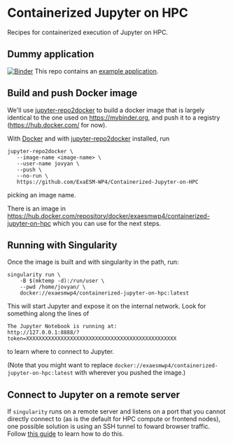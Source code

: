 # Containerized Jupyter on HPC

Recipes for containerized execution of Jupyter on HPC.

## Dummy application

[![Binder](https://mybinder.org/badge_logo.svg)](https://mybinder.org/v2/gh/ExaESM-WP4/Containerized-Jupyter-on-HPC/master?filepath=example_application%2Fdata_analysis.ipynb)
This repo contains an [example application](example_application/data_analysis.ipynb).

## Build and push Docker image

We'll use [jupyter-repo2docker](https://repo2docker.readthedocs.io/) to build a docker image that is largely identical to the one used on <https://mybinder.org>, and push it to a registry (https://hub.docker.com/ for now).

With [Docker](https://docs.docker.com/install/) and with [jupyter-repo2docker](https://repo2docker.readthedocs.io/en/latest/install.html) installed, run
```shell
jupyter-repo2docker \
   --image-name <image-name> \
   --user-name jovyan \
   --push \
   --no-run \
   https://github.com/ExaESM-WP4/Containerized-Jupyter-on-HPC
```
picking an image name.

There is an image in <https://hub.docker.com/repository/docker/exaesmwp4/containerized-jupyter-on-hpc> which you can use for the next steps.
 
## Running with Singularity

Once the image is built and with singularity in the path, run:
```shell
singularity run \
    -B $(mktemp -d):/run/user \
    --pwd /home/jovyan/ \
    docker://exaesmwp4/containerized-jupyter-on-hpc:latest
```

This will start Jupyter and expose it on the internal network.  Look for something along the lines of 
```shell
The Jupyter Notebook is running at:
http://127.0.0.1:8888/?token=XXXXXXXXXXXXXXXXXXXXXXXXXXXXXXXXXXXXXXXXXXXXXXXX
```
to learn where to connect to Jupyter.

(Note that you might want to replace `docker://exaesmwp4/containerized-jupyter-on-hpc:latest` with wherever you pushed the image.)

## Connect to Jupyter on a remote server

If `singularity` runs on a remote server and listens on a port that you cannot directly connect to (as is the default for HPC compute or frontend nodes), one possible solution is using an SSH tunnel to foward browser traffic.  Follow [this guide](https://git.geomar.de/python/jupyter_on_HPC_setup_guide#connect-to-jupyterlab-running-on-a-remote-machine) to learn how to do this.
